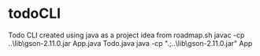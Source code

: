 # todoCLI
Todo CLI created using java as a project idea from roadmap.sh
javac -cp ..\lib\gson-2.11.0.jar App.java Todo.java
java -cp ".;..\lib\gson-2.11.0.jar" App
